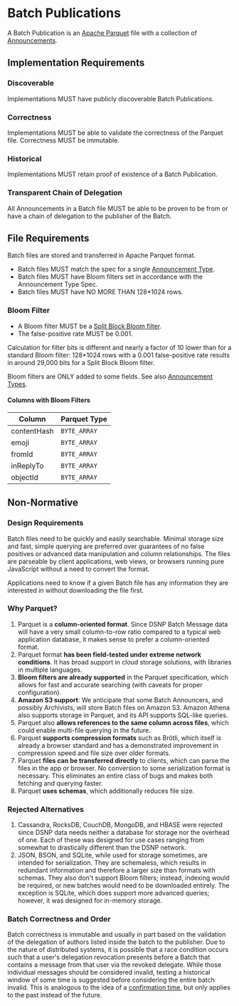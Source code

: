 # Batch Publications

A Batch Publication is an [Apache Parquet](https://github.com/apache/parquet-format) file with a collection of [Announcements](Announcements.md).

## Implementation Requirements

### Discoverable

Implementations MUST have publicly discoverable Batch Publications.

### Correctness

Implementations MUST be able to validate the correctness of the Parquet file.
Correctness MUST be immutable.

### Historical

Implementations MUST retain proof of existence of a Batch Publication.

### Transparent Chain of Delegation

All Announcements in a Batch file MUST be able to be proven to be from or have a chain of delegation to the publisher of the Batch.


## File Requirements

Batch files are stored and transferred in Apache Parquet format.

- Batch files MUST match the spec for a single [Announcement Type](Announcements.md).
- Batch files MUST have Bloom filters set in accordance with the Announcement Type Spec.
- Batch files MUST have NO MORE THAN 128*1024 rows.

### Bloom Filter

- A Bloom filter MUST be a [Split Block Bloom filter](https://github.com/apache/parquet-format/blob/apache-parquet-format-2.9.0/BloomFilter.md).
- The false-positive rate MUST be 0.001.

Calculation for filter bits is different and nearly a factor of 10 lower than for a standard Bloom filter:
128*1024 rows with a 0.001 false-positive rate results in around 29,000 bits for a Split Block Bloom filter.

Bloom filters are ONLY added to some fields.
See also [Announcement Types](Announcements.md).

#### Columns with Bloom Filters

| Column | Parquet Type |
| ------ | ---- |
| contentHash | `BYTE_ARRAY` |
| emoji | `BYTE_ARRAY` |
| fromId | `BYTE_ARRAY` |
| inReplyTo | `BYTE_ARRAY` |
| objectId | `BYTE_ARRAY` |

## Non-Normative

### Design Requirements

Batch files need to be quickly and easily searchable.
Minimal storage size and fast, simple querying are preferred over guarantees of no false positives or advanced data manipulation and column relationships.
The files are parseable by client applications, web views, or browsers running pure JavaScript without a need to convert the format.

Applications need to know if a given Batch file has any information they are interested in without downloading the file first.

### Why Parquet?

1. Parquet is a **column-oriented format**. Since DSNP Batch Message data will have a very small column-to-row ratio compared to a typical web application database, it makes sense to prefer a column-oriented format.
1. Parquet format **has been field-tested under extreme network conditions**. It has broad support in cloud storage solutions, with libraries in multiple languages.
1. **Bloom filters are already supported** in the Parquet specification, which allows for fast and accurate searching (with caveats for proper configuration).
1. **Amazon S3 support**: We anticipate that some Batch Announcers, and possibly Archivists, will store Batch files on Amazon S3. Amazon Athena also supports storage in Parquet, and its API supports SQL-like queries.
1. Parquet also **allows references to the same column across files**, which could enable multi-file querying in the future.
1. Parquet **supports compression formats** such as Brötli, which itself is already a browser standard and has a demonstrated improvement in compression speed and file size over older formats.
1. Parquet **files can be transferred directly** to clients, which can parse the files in the app or browser. No conversion to some serialization format is necessary. This eliminates an entire class of bugs and makes both fetching and querying faster.
1. Parquet **uses schemas**, which additionally reduces file size.

### Rejected Alternatives

1. Cassandra, RocksDB, CouchDB, MongoDB, and HBASE were rejected since DSNP data needs neither a database for storage nor the overhead of one. Each of these was designed for use cases ranging from somewhat to drastically different than the DSNP network.
1. JSON, BSON, and SQLite, while used for storage sometimes, are intended for serialization. They are schemaless, which results in redundant information and therefore a larger size than formats with schemas. They also don't support Bloom filters; instead, indexing would be required, or new batches would need to be downloaded entirely.  The exception is SQLite, which does support more advanced queries; however, it was designed for in-memory storage.

### Batch Correctness and Order

Batch correctness is immutable and usually in part based on the validation of the delegation of authors listed inside the batch to the publisher.
Due to the nature of distributed systems, it is possible that a race condition occurs such that a user's delegation revocation presents before a Batch that contains a message from that user via the revoked delegate.
While those individual messages should be considered invalid, testing a historical window of some time is suggested before considering the entire batch invalid.
This is analogous to the idea of a [confirmation time](https://en.bitcoin.it/wiki/Confirmation), but only applies to the past instead of the future.
